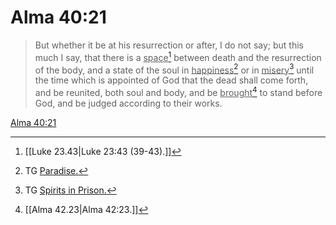 # Alma 40:21

> But whether it be at his resurrection or after, I do not say; but this much I say, that there is a <u>space</u>[^a] between death and the resurrection of the body, and a state of the soul in <u>happiness</u>[^b] or in <u>misery</u>[^c] until the time which is appointed of God that the dead shall come forth, and be reunited, both soul and body, and be <u>brought</u>[^d] to stand before God, and be judged according to their works.

[Alma 40:21](https://www.churchofjesuschrist.org/study/scriptures/bofm/alma/40?lang=eng&id=p21#p21)


[^a]: [[Luke 23.43|Luke 23:43 (39-43).]]
[^b]: TG [Paradise.](https://www.churchofjesuschrist.org/study/scriptures/tg/paradise?lang=eng)
[^c]: TG [Spirits in Prison.](https://www.churchofjesuschrist.org/study/scriptures/tg/spirits-in-prison?lang=eng)
[^d]: [[Alma 42.23|Alma 42:23.]]
